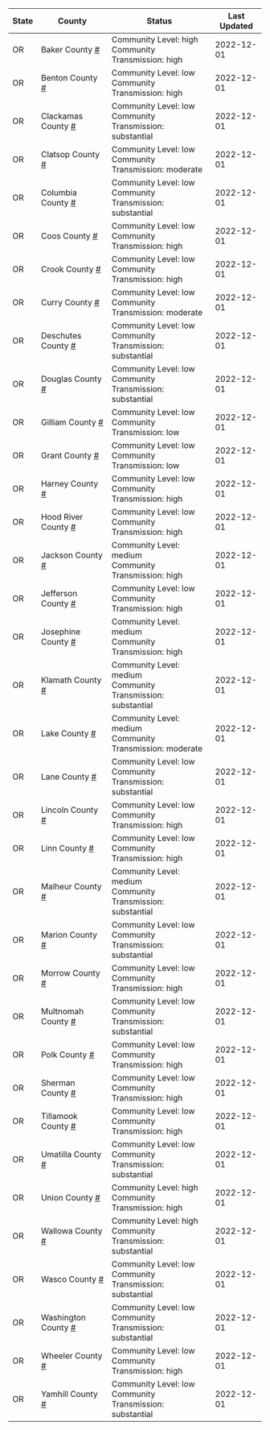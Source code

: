 State | County | Status | Last Updated
--- | --- | --- | --- 
OR | Baker County <a href="#baker_county">#</a> | <a name="baker_county"></a>Community Level: high<br/>Community Transmission: high | 2022-12-01
OR | Benton County <a href="#benton_county">#</a> | <a name="benton_county"></a>Community Level: low<br/>Community Transmission: high | 2022-12-01
OR | Clackamas County <a href="#clackamas_county">#</a> | <a name="clackamas_county"></a>Community Level: low<br/>Community Transmission: substantial | 2022-12-01
OR | Clatsop County <a href="#clatsop_county">#</a> | <a name="clatsop_county"></a>Community Level: low<br/>Community Transmission: moderate | 2022-12-01
OR | Columbia County <a href="#columbia_county">#</a> | <a name="columbia_county"></a>Community Level: low<br/>Community Transmission: substantial | 2022-12-01
OR | Coos County <a href="#coos_county">#</a> | <a name="coos_county"></a>Community Level: low<br/>Community Transmission: high | 2022-12-01
OR | Crook County <a href="#crook_county">#</a> | <a name="crook_county"></a>Community Level: low<br/>Community Transmission: high | 2022-12-01
OR | Curry County <a href="#curry_county">#</a> | <a name="curry_county"></a>Community Level: low<br/>Community Transmission: moderate | 2022-12-01
OR | Deschutes County <a href="#deschutes_county">#</a> | <a name="deschutes_county"></a>Community Level: low<br/>Community Transmission: substantial | 2022-12-01
OR | Douglas County <a href="#douglas_county">#</a> | <a name="douglas_county"></a>Community Level: low<br/>Community Transmission: substantial | 2022-12-01
OR | Gilliam County <a href="#gilliam_county">#</a> | <a name="gilliam_county"></a>Community Level: low<br/>Community Transmission: low | 2022-12-01
OR | Grant County <a href="#grant_county">#</a> | <a name="grant_county"></a>Community Level: low<br/>Community Transmission: low | 2022-12-01
OR | Harney County <a href="#harney_county">#</a> | <a name="harney_county"></a>Community Level: low<br/>Community Transmission: high | 2022-12-01
OR | Hood River County <a href="#hood_river_county">#</a> | <a name="hood_river_county"></a>Community Level: low<br/>Community Transmission: high | 2022-12-01
OR | Jackson County <a href="#jackson_county">#</a> | <a name="jackson_county"></a>Community Level: medium<br/>Community Transmission: high | 2022-12-01
OR | Jefferson County <a href="#jefferson_county">#</a> | <a name="jefferson_county"></a>Community Level: low<br/>Community Transmission: high | 2022-12-01
OR | Josephine County <a href="#josephine_county">#</a> | <a name="josephine_county"></a>Community Level: medium<br/>Community Transmission: high | 2022-12-01
OR | Klamath County <a href="#klamath_county">#</a> | <a name="klamath_county"></a>Community Level: medium<br/>Community Transmission: substantial | 2022-12-01
OR | Lake County <a href="#lake_county">#</a> | <a name="lake_county"></a>Community Level: medium<br/>Community Transmission: moderate | 2022-12-01
OR | Lane County <a href="#lane_county">#</a> | <a name="lane_county"></a>Community Level: low<br/>Community Transmission: substantial | 2022-12-01
OR | Lincoln County <a href="#lincoln_county">#</a> | <a name="lincoln_county"></a>Community Level: low<br/>Community Transmission: high | 2022-12-01
OR | Linn County <a href="#linn_county">#</a> | <a name="linn_county"></a>Community Level: low<br/>Community Transmission: high | 2022-12-01
OR | Malheur County <a href="#malheur_county">#</a> | <a name="malheur_county"></a>Community Level: medium<br/>Community Transmission: substantial | 2022-12-01
OR | Marion County <a href="#marion_county">#</a> | <a name="marion_county"></a>Community Level: low<br/>Community Transmission: substantial | 2022-12-01
OR | Morrow County <a href="#morrow_county">#</a> | <a name="morrow_county"></a>Community Level: low<br/>Community Transmission: high | 2022-12-01
OR | Multnomah County <a href="#multnomah_county">#</a> | <a name="multnomah_county"></a>Community Level: low<br/>Community Transmission: substantial | 2022-12-01
OR | Polk County <a href="#polk_county">#</a> | <a name="polk_county"></a>Community Level: low<br/>Community Transmission: high | 2022-12-01
OR | Sherman County <a href="#sherman_county">#</a> | <a name="sherman_county"></a>Community Level: low<br/>Community Transmission: high | 2022-12-01
OR | Tillamook County <a href="#tillamook_county">#</a> | <a name="tillamook_county"></a>Community Level: low<br/>Community Transmission: high | 2022-12-01
OR | Umatilla County <a href="#umatilla_county">#</a> | <a name="umatilla_county"></a>Community Level: low<br/>Community Transmission: substantial | 2022-12-01
OR | Union County <a href="#union_county">#</a> | <a name="union_county"></a>Community Level: high<br/>Community Transmission: high | 2022-12-01
OR | Wallowa County <a href="#wallowa_county">#</a> | <a name="wallowa_county"></a>Community Level: high<br/>Community Transmission: substantial | 2022-12-01
OR | Wasco County <a href="#wasco_county">#</a> | <a name="wasco_county"></a>Community Level: low<br/>Community Transmission: substantial | 2022-12-01
OR | Washington County <a href="#washington_county">#</a> | <a name="washington_county"></a>Community Level: low<br/>Community Transmission: substantial | 2022-12-01
OR | Wheeler County <a href="#wheeler_county">#</a> | <a name="wheeler_county"></a>Community Level: low<br/>Community Transmission: high | 2022-12-01
OR | Yamhill County <a href="#yamhill_county">#</a> | <a name="yamhill_county"></a>Community Level: low<br/>Community Transmission: substantial | 2022-12-01
